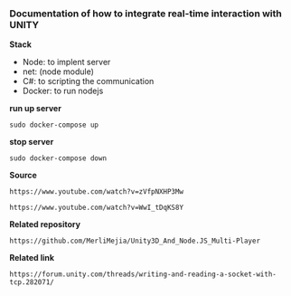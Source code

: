 ### Documentation of how to integrate real-time interaction with UNITY

**Stack**
- Node: to implent server
 - net: (node module) 
- C#: to scripting the communication
- Docker: to run nodejs

**run up server**

```
sudo docker-compose up
```
**stop server**
```
sudo docker-compose down
```

**Source**
```
https://www.youtube.com/watch?v=zVfpNXHP3Mw
```
```
https://www.youtube.com/watch?v=WwI_tDqKS8Y
```

**Related repository**
```
https://github.com/MerliMejia/Unity3D_And_Node.JS_Multi-Player
```

**Related link**
```
https://forum.unity.com/threads/writing-and-reading-a-socket-with-tcp.282071/
```
